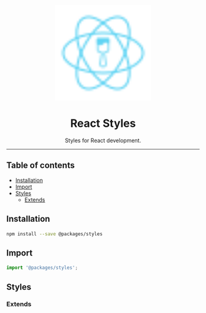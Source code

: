 <div align="center">
    <img
        alt="react styles logo"
        height="250"
        src="logo.svg"
        width="250"
    />
    <h1>
        React Styles
    </h1>
    <p>
        Styles for React development.
    </p>
</div>

<hr>

## Table of contents

- [Installation](#installation)
- [Import](#import)
- [Styles](#styles)
  - [Extends](#extends)

## Installation

```bash
npm install --save @packages/styles
```

## Import

```js
import '@packages/styles';
```

## Styles

### Extends
